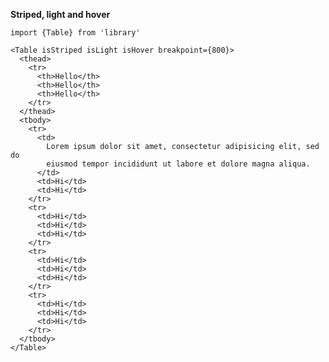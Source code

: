 **Striped, light and hover**

    import {Table} from 'library'

    <Table isStriped isLight isHover breakpoint={800}>
      <thead>
        <tr>
          <th>Hello</th>
          <th>Hello</th>
          <th>Hello</th>
        </tr>
      </thead>
      <tbody>
        <tr>
          <td>
            Lorem ipsum dolor sit amet, consectetur adipisicing elit, sed do
            eiusmod tempor incididunt ut labore et dolore magna aliqua.
          </td>
          <td>Hi</td>
          <td>Hi</td>
        </tr>
        <tr>
          <td>Hi</td>
          <td>Hi</td>
          <td>Hi</td>
        </tr>
        <tr>
          <td>Hi</td>
          <td>Hi</td>
          <td>Hi</td>
        </tr>
        <tr>
          <td>Hi</td>
          <td>Hi</td>
          <td>Hi</td>
        </tr>
      </tbody>
    </Table>
